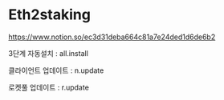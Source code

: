 # Eth2staking


https://www.notion.so/ec3d31deba664c81a7e24ded1d6de6b2


3단계 자동설치 : all.install

클라이언트 업데이트 : n.update

로켓풀 업데이트 : r.update

